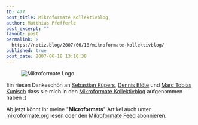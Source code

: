 ```yaml
---
ID: 477
post_title: Mikroformate Kollektivblog
author: Matthias Pfefferle
post_excerpt: ""
layout: post
permalink: >
  https://notiz.blog/2007/06/18/mikroformate-kollektivblog/
published: true
post_date: 2007-06-18 13:10:38
---
```

<!-- wp:image -->
<figure class="wp-block-image"><img src="https://notiz.blog/wp-content/uploads/2007/06/mikroformate_logo.gif" alt="Mikroformate Logo" /></figure>
<!-- /wp:image -->

<!-- wp:paragraph -->
<p>Ein riesen Dankeschön an <a href="http://www.pixelsebi.com/">Sebastian Küpers</a>, <a href="http://blog.dopefreshtight.de/">Dennis Blöte</a> und <a href="http://www.mindgarden.de/">Marc Tobias Kunisch</a> dass sie mich in den <a href="http://mikroformate.org/">Mikroformate Kollektivblog</a> aufgenommen haben :)</p>
<!-- /wp:paragraph -->

<!-- wp:paragraph -->
<p>Ab jetzt könnt ihr meine "<strong>Microformats</strong>" Artikel auch unter <a href="http://mikroformate.org/">mikroformate.org</a> lesen oder den <a href="http://feeds.feedburner.com/Mikroformate">Mikroformate Feed</a> abonnieren.</p>
<!-- /wp:paragraph -->